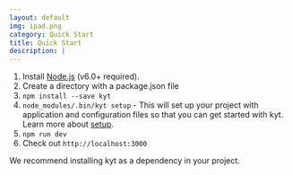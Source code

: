 ```yaml
---
layout: default
img: ipad.png
category: Quick Start
title: Quick Start
description: |
---
```

  1. Install [Node.js](https://nodejs.org/) (v6.0+ required).
  2. Create a directory with a package.json file
  3. `npm install --save kyt`
  4. `node_modules/.bin/kyt setup` - This will set up your project with application and configuration files so that you can get started with kyt. Learn more about [setup](/docs/commands.md#setup).
  5. `npm run dev`
  6. Check out `http://localhost:3000`

  We recommend installing kyt as a dependency in your project.